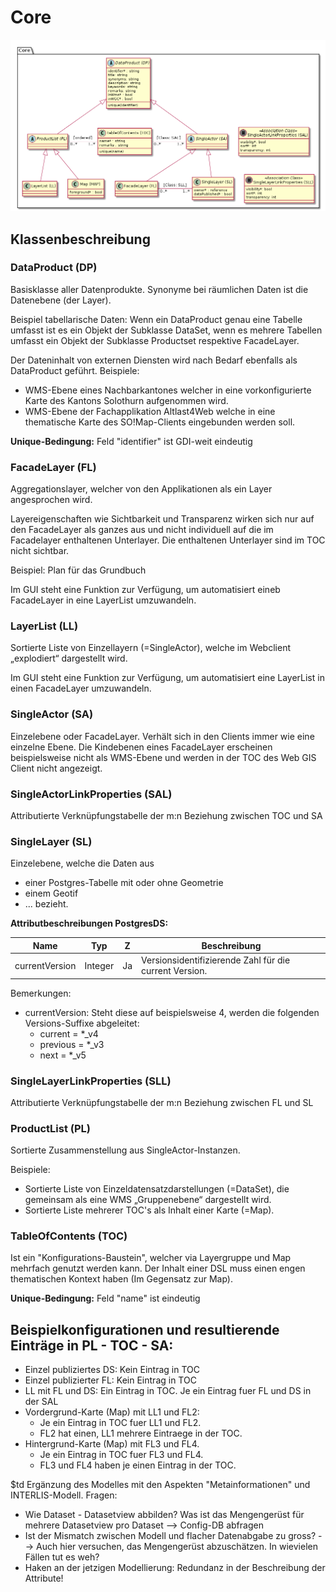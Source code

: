 # Core

![Core](../puml_output/simi_core.png)

## Klassenbeschreibung

### DataProduct (DP)

Basisklasse aller Datenprodukte. Synonyme bei räumlichen Daten ist die Datenebene (der Layer).

Beispiel tabellarische Daten: Wenn ein DataProduct genau eine Tabelle umfasst ist es ein Objekt
der Subklasse DataSet, wenn es mehrere Tabellen umfasst ein Objekt der Subklasse Productset respektive FacadeLayer.

Der Dateninhalt von externen Diensten wird nach Bedarf ebenfalls als DataProduct geführt.
Beispiele:
* WMS-Ebene eines Nachbarkantones welcher in eine vorkonfigurierte Karte des Kantons Solothurn aufgenommen wird.
* WMS-Ebene der Fachapplikation Altlast4Web welche in eine thematische Karte des SO!Map-Clients eingebunden werden soll.

**Unique-Bedingung:** Feld "identifier" ist GDI-weit eindeutig

### FacadeLayer (FL)
Aggregationslayer, welcher von den Applikationen als ein Layer angesprochen wird.

Layereigenschaften wie Sichtbarkeit und Transparenz wirken sich nur auf den FacadeLayer als ganzes aus und nicht 
individuell auf die im Facadelayer enthaltenen Unterlayer. Die enthaltenen Unterlayer sind im TOC nicht sichtbar.

Beispiel: Plan für das Grundbuch

Im GUI steht eine Funktion zur Verfügung, um automatisiert eineb FacadeLayer in eine LayerList umzuwandeln.

### LayerList (LL)

Sortierte Liste von Einzellayern (=SingleActor), welche im Webclient „explodiert“ dargestellt wird.

Im GUI steht eine Funktion zur Verfügung, um automatisiert eine LayerList in einen FacadeLayer umzuwandeln. 

### SingleActor (SA)

Einzelebene oder FacadeLayer. Verhält sich in den Clients immer wie eine einzelne Ebene. Die Kindebenen eines FacadeLayer
erscheinen beispielsweise nicht als WMS-Ebene und werden in der TOC des Web GIS Client nicht angezeigt.

### SingleActorLinkProperties (SAL)

Attributierte Verknüpfungstabelle der m:n Beziehung zwischen TOC und SA

### SingleLayer (SL)

Einzelebene, welche die Daten aus 
* einer Postgres-Tabelle mit oder ohne Geometrie
* einem Geotif
* ...
bezieht.

**Attributbeschreibungen PostgresDS:**

|Name|Typ|Z|Beschreibung|
|---|---|---|---|
|currentVersion|Integer|Ja|Versionsidentifizierende Zahl für die current Version.|

Bemerkungen:
* currentVersion: Steht diese auf beispielsweise 4, werden die folgenden Versions-Suffixe abgeleitet: 
    * current = *_v4
    * previous = *_v3
    * next = *_v5

### SingleLayerLinkProperties (SLL)

Attributierte Verknüpfungstabelle der m:n Beziehung zwischen FL und SL

### ProductList (PL)

Sortierte Zusammenstellung aus SingleActor-Instanzen.

Beispiele: 
* Sortierte Liste von Einzeldatensatzdarstellungen (=DataSet), die gemeinsam als eine WMS „Gruppenebene“ dargestellt wird.
* Sortierte Liste mehrerer TOC's als Inhalt einer Karte (=Map).

### TableOfContents (TOC)

Ist ein "Konfigurations-Baustein", welcher via Layergruppe und Map mehrfach genutzt werden kann. Der Inhalt einer DSL
muss einen engen thematischen Kontext haben (Im Gegensatz zur Map).

**Unique-Bedingung:** Feld "name" ist eindeutig

## Beispielkonfigurationen und resultierende Einträge in PL - TOC - SA:

* Einzel publiziertes DS: Kein Eintrag in TOC
* Einzel publizierter FL: Kein Eintrag in TOC
* LL mit FL und DS: Ein Eintrag in TOC. Je ein Eintrag fuer FL und DS in der SAL   
* Vordergrund-Karte (Map) mit LL1 und FL2: 
  * Je ein Eintrag in TOC fuer LL1 und FL2.
  * FL2 hat einen, LL1 mehrere Eintraege in der TOC.
* Hintergrund-Karte (Map) mit FL3 und FL4.
  * Je ein Eintrag in TOC fuer FL3 und FL4.
  * FL3 und FL4 haben je einen Eintrag in der TOC.
  
  
$td Ergänzung des Modelles mit den Aspekten "Metainformationen" und INTERLIS-Modell. Fragen:
* Wie Dataset - Datasetview abbilden? Was ist das Mengengerüst für mehrere Datasetview pro Dataset --> Config-DB abfragen
* Ist der Mismatch zwischen Modell und flacher Datenabgabe zu gross? --> Auch hier versuchen, das Mengengerüst abzuschätzen. In wievielen Fällen tut es weh?
* Haken an der jetzigen Modellierung: Redundanz in der Beschreibung der Attribute!